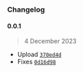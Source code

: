### Changelog

#### 0.0.1

> 4 December 2023

- Upload [`370ed4d`](https://github.com/nitanmarcel/NothingCore/commit/370ed4d38696f86f6ae4e9e1a53ec74df13d5287)
- Fixes [`0d16d98`](https://github.com/nitanmarcel/NothingCore/commit/0d16d98e31be6ea324b7f58ce55e312a75288147)
